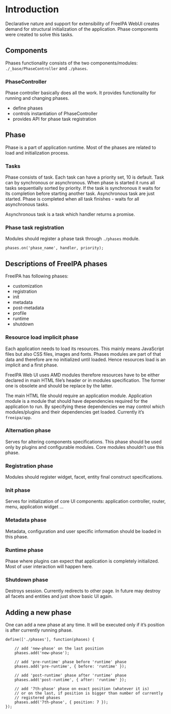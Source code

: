 # Introduction

Declarative nature and support for extensibility of FreeIPA WebUI
creates demand for structural initialization of the application. Phase
components were created to solve this tasks.

## Components

Phases functionality consists of the two components/modules:
`./_base/PhaseController` and `./phases`.

### PhaseController

Phase controller basically does all the work. It provides functionality for running and
changing phases.

-   define phases
-   controls instantiation of PhaseController
-   provides API for phase task registration

## Phase

Phase is a part of application runtime. Most of the phases are related
to load and initialization process.

### Tasks

Phase consists of task. Each task can have a priority set, 10 is
default. Task can by synchronous or asynchronous. When phase is started
it runs all tasks sequentially sorted by priority. If the task is
synchronous it waits for its completion before starting another task.
Asynchronous task are just started. Phase is completed when all task
finishes - waits for all asynchronous tasks.

Asynchronous task is a task which handler returns a promise.

### Phase task registration

Modules should register a phase task through `./phases` module.

    phases.on('phase_name', handler, priority);

## Descriptions of FreeIPA phases

FreeIPA has following phases:

-   customization
-   registration
-   init
-   metadata
-   post-metadata
-   profile
-   runtime
-   shutdown

### Resource load implicit phase

Each application needs to load its resources. This mainly means
JavaScript files but also CSS files, images and fonts. Phases modules
are part of that data and therefore are no initialized until loaded.
Hence resources load is an implicit and a first phase.

FreeIPA Web UI uses AMD modules therefore resources have to be either
declared in main HTML file’s header or in modules specification. The
former one is obsolete and should be replace by the latter.

The main HTML file should require an application module. Application
module is a module that should have dependencies required for the
application to run. By specifying these dependencies we may control
which modules/plugins and their dependencies get loaded. Currently it’s
`freeipa/app`.

### Alternation phase

Serves for altering components specifications. This phase should be used
only by plugins and configurable modules. Core modules shouldn’t use
this phase.

### Registration phase

Modules should register widget, facet, entity final construct
specifications.

### Init phase

Serves for initialization of core UI components: application controller,
router, menu, application widget …

### Metadata phase

Metadata, configuration and user specific information should be loaded
in this phase.

### Runtime phase

Phase where plugins can expect that application is completely
initialized. Most of user interaction will happen here.

### Shutdown phase

Destroys session. Currently redirects to other page. In future may
destroy all facets and entities and just show basic UI again.

## Adding a new phase

One can add a new phase at any time. It will be executed only if it’s
position is after currently running phase.


    define(['./phases'], function(phases) {

        // add 'new-phase' on the last position
        phases.add('new-phase');

        // add 'pre-runtime' phase before 'runtime' phase
        phases.add('pre-runtime', { before: 'runtime' });

        // add 'post-runtime' phase after 'runtime' phase
        phases.add('post-runtime', { after: 'runtime' });

        // add '7th-phase' phase on exact position (whatever it is)
        // or on the last, if position is bigger than number of currently
        // registered phases
        phases.add('7th-phase', { position: 7 });
    });
